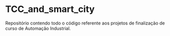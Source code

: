 # TCC_and_smart_city
Repositório contendo todo o código referente aos projetos de finalização de curso de Automação Industrial.
